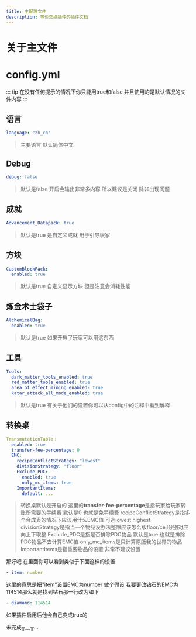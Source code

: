 ```yaml
---
title: 主配置文件
description: 等价交换插件的插件文档
---
```


# 关于主文件
# config.yml

::: tip
在没有任何提示的情况下你只能用true和false
并且使用的是默认情况的文件内容
:::

## 语言
```yaml
language: "zh_cn"
```
> 主要语言 默认简体中文

## Debug
```yaml
debug: false
```
> 默认是false 开启会输出非常多内容 所以建议是关闭 除非出现问题

## 成就
```yaml
Advancement_Datapack: true
```
> 默认是true 是自定义成就 用于引导玩家

## 方块
```yaml
CustomBlockPack:
  enabled: true
```
> 默认是true 自定义显示方块 但是注意会消耗性能

## 炼金术士袋子
```yaml
AlchemicalBag:
  enabled: true
```
> 默认是true 如果开启了玩家可以用这东西

## 工具
```yaml
Tools:
  dark_matter_tools_enabled: true
  red_matter_tools_enabled: true
  area_of_effect_mining_enabled: true
  katar_attack_all_mode_enabled: true
```
> 默认是true 有关于他们的设置你可以从config中的注释中看到解释

## 转换桌
```yaml
TransmutationTable：
  enabled: true
  transfer-fee-percentage: 0
  EMC:
    recipeConflictStrategy: "lowest"
    divisionStrategy: "floor"
    Exclude_PDC:
      enabled: true
      only_mc_items: true
    ImportantItems:
      default: ...
```
> 转换桌默认是开启的 这里的**transfer-fee-percentage**是指玩家给玩家转账所需要的手续费 默认是0 也就是免手续费
> recipeConflictStrategy是指多个合成表的情况下应该用什么EMC值 可选lowest highest
> divisionStrategy是指当一个物品没办法整除应该怎么版floor/ceil分别对应向上下取整
> Exclude_PDC是指是否排除PDC物品 默认是true 也就是排除PDC物品不去计算EMC值
> only_mc_items是只计算原版我的世界的物品
> ImportantItems是指重要物品的设置 非常不建议设置

<QuestionBlock title="要你管?!我就要设置!">

那好吧 在里面你可以看到类似于下面这样的设置
```yaml
- item: number
```
这里的意思是把"item"设置EMC为number
做个假设 我要更改钻石的EMC为114514那么就是找到钻石那一行改为如下

```yaml
- diamond: 114514
```

</QuestionBlock>

<QuestionBlock title="ConfrimDatapack你怎么没讲到?!!!">

如果插件启用后他会自己变成true的

</QuestionBlock>

<QuestionBlock title="那关于philosopher_stone?">

未完成╥﹏╥...

</QuestionBlock>